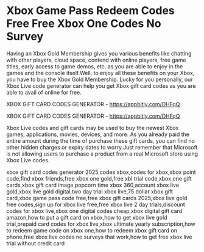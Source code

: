 # Xbox Game Pass Redeem Codes Free Free Xbox One Codes No Survey

Having an Xbox Gold Membership gives you various benefits like chatting with other players, cloud space, contend with online players, free game titles, early access to game demos, etc. as you are able to enjoy in the games and the console itself.Well, to enjoy all these benefits on your Xbox, you have to buy the Xbox Gold Membership. Lucky for you personally, our Xbox Live code generator can help you get Xbox gift card codes as you are able to avail of online for free.

XBOX GIFT CARD CODES GENERATOR - https://appbitly.com/DHFqQ


XBOX GIFT CARD CODES GENERATOR - https://appbitly.com/DHFqQ

Xbox Live codes and gift cards may be used to buy the newest Xbox games, applications, movies, devices, and more. As you already paid the entire amount during the time of purchase these gift cards, you can find no other hidden charges or expiry dates to worry.Just remember that Microsoft is not allowing users to purchase a product from a real Microsoft store using Xbox Live codes.

xbox gift card codes generator 2025,codes xbox,codes for xbox,xbox point code,find xbox friends,free xbox one gold,free xbl trial code,xbox one gift cards,xbox gift card image,popcorn time xbox 360,account xbox live gold,xbox live gold digital,two day trial xbox live,75 dollar xbox gift card,xbox game pass code free,free xbox gift cards 2025,xbox live gold free codes,sign up for xbox live free,free xbox live 2 day trials,discount codes for xbox live,xbox one digital codes cheap,xbox digital gift card amazon,how to put a gift card on xbox,how to get xbox live gold trial,prepaid card codes for xbox live,xbox ultimate yearly subscription,how to redeem game code on xbox one,how to redeem xbox gift card on phone,free xbox live codes no surveys that work,how to get free xbox live trial without credit card
